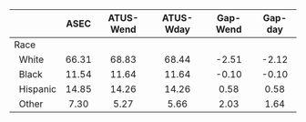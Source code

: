 
|                      |         ASEC |    ATUS-Wend |    ATUS-Wday |     Gap-Wend |      Gap-day |
| -------------------- | :----------: | :----------: | :----------: | :----------: | :----------: |
| Race                 |              |              |              |              |              |
| &nbsp;&nbsp;White    |        66.31 |        68.83 |        68.44 |        -2.51 |        -2.12 |
| &nbsp;&nbsp;Black    |        11.54 |        11.64 |        11.64 |        -0.10 |        -0.10 |
| &nbsp;&nbsp;Hispanic |        14.85 |        14.26 |        14.26 |         0.58 |         0.58 |
| &nbsp;&nbsp;Other    |         7.30 |         5.27 |         5.66 |         2.03 |         1.64 |

